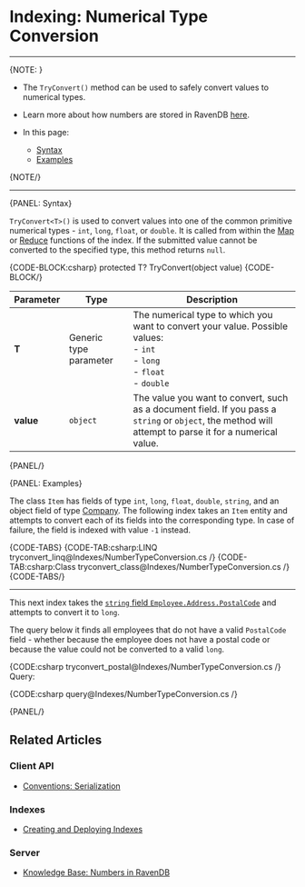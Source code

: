 ﻿# Indexing: Numerical Type Conversion

---

{NOTE: }

* The `TryConvert()` method can be used to safely convert values to numerical types.  

* Learn more about how numbers are stored in RavenDB [here](../server/kb/numbers-in-ravendb).  

* In this page:  
  * [Syntax](..\indexes\number-type-conversion#syntax)  
  * [Examples](..\indexes\number-type-conversion#examples)  

{NOTE/}

---

{PANEL: Syntax}

`TryConvert<T>()` is used to convert values into one of the common primitive numerical 
types - `int`, `long`, `float`, or `double`. It is called from within the 
[Map](../indexes/map-indexes) or [Reduce](../indexes/map-reduce-indexes) functions of the 
index. If the submitted value cannot be converted to the specified type, this method returns 
`null`.  

{CODE-BLOCK:csharp}
protected T? TryConvert<T>(object value)
{CODE-BLOCK/}

| Parameter | Type | Description |
| - | - | - |
| **T** | Generic type parameter | The numerical type to which you want to convert your value. Possible values:<br/>- `int`<br/>- `long`<br/>- `float`<br/>- `double` |
| **value** | `object` | The value you want to convert, such as a document field. If you pass a `string` or `object`, the method will attempt to parse it for a numerical value. |

{PANEL/}

{PANEL: Examples}

The class `Item` has fields of type `int`, `long`, `float`, `double`, `string`, and an object 
field of type [Company](../start/about-examples). The following index takes an `Item` 
entity and attempts to convert each of its fields into the corresponding type. In case of 
failure, the field is indexed with value `-1` instead.  

{CODE-TABS}
{CODE-TAB:csharp:LINQ tryconvert_linq@Indexes/NumberTypeConversion.cs /}
{CODE-TAB:csharp:Class tryconvert_class@Indexes/NumberTypeConversion.cs /}
{CODE-TABS/}

---

This next index takes the [`string` field `Employee.Address.PostalCode`](../start/about-examples) 
and attempts to convert it to `long`.  

The query below it finds all employees that do not have a valid `PostalCode` field - whether 
because the employee does not have a postal code or because the value could not be converted to 
a valid `long`.  

{CODE:csharp tryconvert_postal@Indexes/NumberTypeConversion.cs /}
Query:  

{CODE:csharp query@Indexes/NumberTypeConversion.cs /}

{PANEL/}

## Related Articles

### Client API

- [Conventions: Serialization](../client-api/configuration/serialization)

### Indexes

- [Creating and Deploying Indexes](../indexes/creating-and-deploying)

### Server

- [Knowledge Base: Numbers in RavenDB](../server/kb/numbers-in-ravendb)
